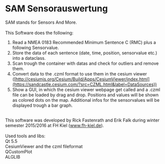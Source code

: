 # SAM Sensorauswertung

SAM stands for Sensors And More. <br> <br>
This Software does the following:<br>
1. Read a NMEA 0183 Recommended Minimum Sentence C (RMC) plus a following Sensorvalue. <br>
2. Store the data of each sentence (date, time, position, sensorvalue etc.) into a dataclass. <br>
3. Scan trough the container with datas and check for outliers and remove them. <br>
4. Convert data to the .czml format to use them in the cesium viewer ([http://cesiumjs.org/Cesium/Build/Apps/CesiumViewer/index.html](https://sandcastle.cesium.com/?src=CZML.html&label=DataSources)) <br>
5. Show a GUI, in which the cesium viewer webpage get called and a .czml file can be loaded by drag and drop. Positions and values will be shown as colored dots on the map. 
Additional infos for the sensorvalues will be displayed trough a bar graph. <br><br>

This software was developed by Rick Fastenrath and Erik Falk during winter semester 2015/2016 at FH Kiel (www.fh-kiel.de). <br> <br>
Used tools and libs: <br>
Qt 5.5 <br>
CesiumViewer and the czml fileformat <br>
QCustomPlot <br>
ALGLIB <br>




